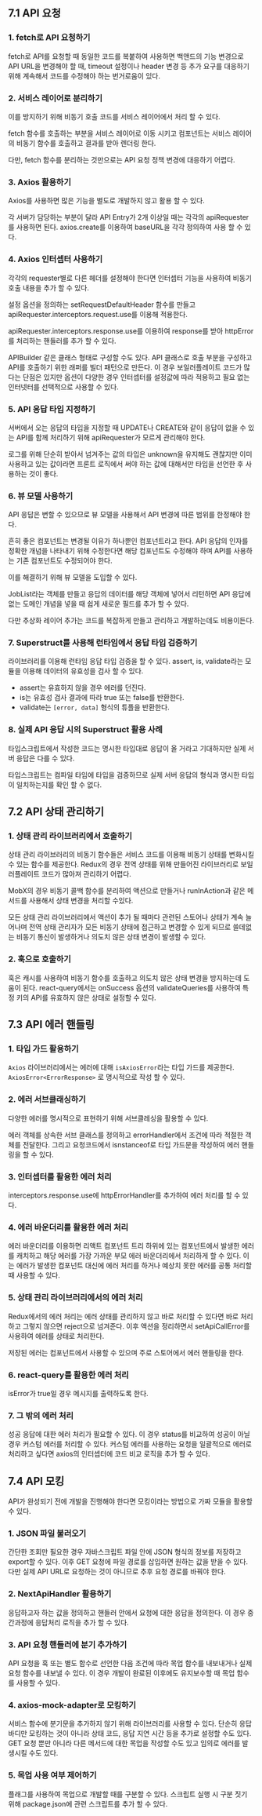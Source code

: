 ## 7.1 API 요청

### 1. fetch로 API 요청하기

fetch로 API를 요청할 때 동일한 코드를 복붙하여 사용하면 백앤드의 기능 변경으로 API URL을 변경해야 할 때, timeout 설정이나 header 변경 등 추가 요구를 대응하기 위해 계속해서 코드를 수정해야 하는 번거로움이 있다.

### 2. 서비스 레이어로 분리하기

이를 방지하기 위해 비동기 호출 코드를 서비스 레이어에서 처리 할 수 있다.

fetch 함수를 호출하는 부분을 서비스 레이어로 이동 시키고 컴포넌트는 서비스 레이어의 비동기 함수를 호출하고 결과를 받아 렌더링 한다.

다만, fetch 함수를 분리하는 것만으로는 API 요청 정책 변경에 대응하기 어렵다.

### 3. Axios 활용하기

Axios를 사용하면 많은 기능을 별도로 개발하지 않고 활용 할 수 있다.

각 서버가 담당하는 부분이 달라 API Entry가 2개 이상일 때는 각각의 apiRequester를 사용하면 된다.
axios.create를 이용하여 baseURL을 각각 정의하여 사용 할 수 있다.

### 4. Axios 인터셉터 사용하기

각각의 requester별로 다른 헤더를 설정해야 한다면 인터셉터 기능을 사용하여 비동기 호출 내용을 추가 할 수 있다.

설정 옵션을 정의하는 setRequestDefaultHeader 함수를 만들고 apiRequester.interceptors.request.use를 이용해 적용한다.

apiRequester.interceptors.response.use를 이용하여 response를 받아 httpError를 처리하는 핸들러를 추가 할 수 있다.

APIBuilder 같은 클래스 형태로 구성할 수도 있다. API 클래스로 호출 부분을 구성하고 API를 호출하기 위한 래퍼를 빌더 패턴으로 만든다. 이 경우 보일러플레이트 코드가 많다는 단점은 있지만 옵션이 다양한 경우 인터셉터를 설정값에 따라 적용하고 필요 없는 인터넷터를 선택적으로 사용할 수 있다.

### 5. API 응답 타입 지정하기

서버에서 오는 응답의 타입을 지정할 때 UPDATE나 CREATE와 같이 응답이 없을 수 있는 API를 함께 처리하기 위해 apiRequester가 모르게 관리해야 한다.

로그를 위해 단순히 받아서 넘겨주는 값의 타입은 unknown을 유지해도 괜찮지만 이미 사용하고 있는 값이라면 프론트 로직에서 써야 하는 값에 대해서만 타입을 선언한 후 사용하는 것이 좋다.

### 6. 뷰 모델 사용하기

API 응답은 변할 수 있으므로 뷰 모델을 사용해서 API 변경에 따른 범위를 한정해야 한다.

흔히 좋은 컴포넌트는 변경될 이유가 하나뿐인 컴포넌트라고 한다. API 응답의 인자를 정확한 개념을 나타내기 위해 수정한다면 해당 컴포넌트도 수정해야 하며 API를 사용하는 기존 컴포넌트도 수정되어야 한다.

이를 해결하기 위해 뷰 모델을 도입할 수 있다.

JobList라는 객체를 만들고 응답의 데이터를 해당 객체에 넣어서 리턴하면 API 응답에 없는 도메인 개념을 넣을 때 쉽게 새로운 필드를 추가 할 수 있다.

다만 추상화 레이어 추가는 코드를 복잡하게 만들고 관리하고 개발하는데도 비용이든다.

### 7. Superstruct를 사용해 런타임에서 응답 타입 검증하기

라이브러리를 이용해 런타임 응답 타입 검증을 할 수 있다. assert, is, validate라는 모듈을 이용해 데이터의 유효성을 검사 할 수 있다.

- assert는 유효하지 않을 경우 에러를 던진다.
- is는 유효성 검사 결과에 따라 true 또는 false를 반환한다.
- validate는 `[error, data]` 형식의 튜플을 반환한다.

### 8. 실제 API 응답 시의 Superstruct 활용 사례

타입스크립트에서 작성한 코드는 명시한 타입대로 응답이 올 거라고 기대하지만 실제 서버 응답은 다를 수 있다. 

타입스크립트는 컴파일 타임에 타입을 검증하므로 실제 서버 응답의 형식과 명시한 타입이 일치하는지를 확인 할 수 없다.

## 7.2 API 상태 관리하기

### 1. 상태 관리 라이브러리에서 호출하기

상태 관리 라이브러리의 비동기 함수들은 서비스 코드를 이용해 비동기 상태를 변화시킬 수 있는 함수를 제공한다. Redux의 경우 전역 상태를 위해 만들어진 라이브러리로 보일러플레이트 코드가 많아져 관리하기 어렵다.

MobX의 경우 비동기 콜백 함수를 분리하여 액션으로 만들거나 runInAction과 같은 메서드를 사용해서 상태 변경을 처리할 수있다.

모든 상태 관리 라이브러리에서 액션이 추가 될 때마다 관련된 스토어나 상태가 계속 늘어나며 전역 상태 관리자가 모든 비동기 상태에 접근하고 변경할 수 있게 되므로 쓸데없는 비동기 통신이 발생하거나 의도치 않은 상태 변경이 발생할 수 있다.

### 2. 훅으로 호출하기

훅은 캐시를 사용하여 비동기 함수를 호출하고 의도치 않은 상태 변경을 방지하는데 도움이 된다. react-query에서는 onSuccess 옵션의 validateQueries를 사용하여 특정 키의 API를 유효하지 않은 상태로 설정할 수 있다.

## 7.3 API 에러 핸들링

### 1. 타입 가드 활용하기

`Axios` 라이브러리에서는 에러에 대해 `isAxiosError`라는 타입 가드를 제공한다. `AxiosError<ErrorResponse>` 로 명시적으로 작성 할 수 있다.

### 2. 에러 서브클래싱하기

다양한 에러를 명시적으로 표현하기 위해 서브클레싱을 활용할 수 있다. 

에러 객체를 상속한 서브 클래스를 정의하고 errorHandler에서 조건에 따라 적절한 객체를 전달한다. 그리고 요청코드에서 isnstanceof로 타입 가드문을 작성하여 에러 핸들링을 할 수 있다.

### 3. 인터셉터를 활용한 에러 처리

interceptors.response.use에 httpErrorHandler를 추가하여 에러 처리를 할 수 있다.

### 4. 에러 바운더리를 활용한 에러 처리

에러 바운더리를 이용하면 리액트 컴포넌트 트리 하위에 있는 컴포넌트에서 발생한 에러를 캐치하고 해당 에러를 가장 가까운 부모 에러 바운더리에서 처리하게 할 수 있다. 이는 에러가 발생한 컴포넌트 대신에 에러 처리를 하거나 예상치 못한 에러를 공통 처리할 때 사용할 수 있다.

### 5. 상태 관리 라이브러리에서의 에러 처리

Redux에서의 에러 처리는 에러 상태를 관리하지 않고 바로 처리할 수 있다면 바로 처리하고 그렇지 않으면 reject으로 넘겨준다. 이후 액션을 정리하면서 setApiCallError를 사용하여 에러를 상태로 처리한다.

저장된 에러는 컴포넌트에서 사용할 수 있으며 주로 스토어에서 에러 핸들링을 한다.

### 6. react-query를 활용한 에러 처리

isError가 true일 경우 메시지를 출력하도록 한다.

### 7. 그 밖의 에러 처리

성공 응답에 대한 에러 처리가 필요할 수 있다. 이 경우 status를 비교하여 성공이 아닐 경우 커스텀 에러를 처리할 수 있다. 커스텀 에러를 사용하는 요청을 일괄적으로 에러로 처리하고 싶다면 axios의 인터셉터에 코드 비교 로직을 추가 할 수 있다.

## 7.4 API 모킹

API가 완성되기 전에 개발을 진행해야 한다면 모킹이라는 방법으로 가짜 모듈을 활용할 수 있다.

### 1. JSON 파일 불러오기

간단한 조회만 필요한 경우 자바스크립트 파일 안에 JSON 형식의 정보를 저장하고 export할 수 있다. 이후 GET 요청에 파일 경로를 삽입하면 원하는 값을 받을 수 있다. 다만 실제 API URL로 요청하는 것이 아니므로 추후 요청 경로를 바꿔야 한다.

### 2. NextApiHandler 활용하기

응답하고자 하는 값을 정의하고 핸들러 안에서 요청에 대한 응답을 정의한다. 이 경우 중간과정에 응답처리 로직을 추가 할 수 있다.

### 3. API 요청 핸들러에 분기 추가하기

API 요청을 훅 또는 별도 함수로 선언한 다음 조건에 따라 목업 함수를 내보내거나 실제 요청 함수를 내보낼 수 있다. 이 경우 개발이 완료된 이후에도 유지보수할 때 목업 함수를 사용할 수 있다.

### 4. axios-mock-adapter로 모킹하기

서비스 함수에 분기문을 추가하지 않기 위해 라이브러리를 사용할 수 있다. 단순히 응답 바디만 모킹하는 것이 아니라 상태 코드, 응답 지연 시간 등을 추가로 설정할 수도 있다. GET 요청 뿐만 아니라 다른 메서드에 대한 목업을 작성할 수도 있고 임의로 에러를 발생시킬 수도 있다.

### 5. 목업 사용 여부 제어하기

플래그를 사용하여 목업으로 개발할 때를 구분할 수 있다. 스크립트 실행 시 구분 짓기 위해 package.json에 관련 스크립트를 추가 할 수 있다.